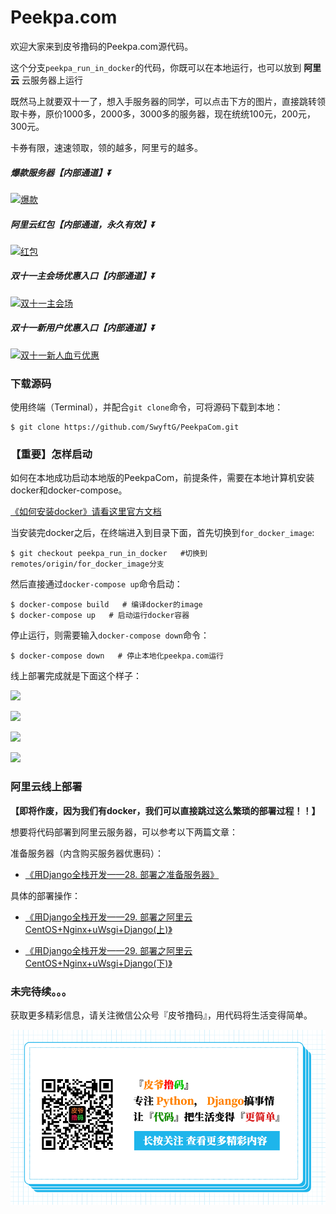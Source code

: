 # Peekpa.com

欢迎大家来到皮爷撸码的Peekpa.com源代码。

这个分支`peekpa_run_in_docker`的代码，你既可以在本地运行，也可以放到 **阿里云** 云服务器上运行

既然马上就要双十一了，想入手服务器的同学，可以点击下方的图片，直接跳转领取卡券，原价1000多，2000多，3000多的服务器，现在统统100元，200元，300元。

卡券有限，速速领取，领的越多，阿里亏的越多。

##### 爆款服务器【内部通道】⏬

[![爆款](https://gitee.com/peekpa/peekpacomimage/raw/master/g001/01.png)](https://www.aliyun.com/1111/pintuan-share?ptCode=MTMyMDk1OTIyNjY3NTgxOHx8MTE0fDE%3D&userCode=nrkmbo9q)

##### 阿里云红包【内部通道，永久有效】⏬

[![红包](https://gitee.com/peekpa/peekpacomimage/raw/master/g001/02.png)](https://promotion.aliyun.com/ntms/yunparter/invite.html?userCode=nrkmbo9q)

##### 双十一主会场优惠入口【内部通道】⏬

[![双十一主会场](https://gitee.com/peekpa/peekpacomimage/raw/master/g001/03.jpg)](https://www.aliyun.com/1111/home?userCode=nrkmbo9q)

##### 双十一新用户优惠入口【内部通道】⏬

[![双十一新人血亏优惠](https://gitee.com/peekpa/peekpacomimage/raw/master/g001/04.png)](https://www.aliyun.com/1111/new?userCode=nrkmbo9q)


### 下载源码

使用终端（Terminal），并配合`git clone`命令，可将源码下载到本地：

```shell
$ git clone https://github.com/SwyftG/PeekpaCom.git
```

### 【重要】怎样启动

如何在本地成功启动本地版的PeekpaCom，前提条件，需要在本地计算机安装docker和docker-compose。

[《如何安装docker》请看这里官方文档](https://docs.docker.com/get-docker/)

当安装完docker之后，在终端进入到目录下面，首先切换到`for_docker_image`:

```shell
$ git checkout peekpa_run_in_docker   #切换到remotes/origin/for_docker_image分支
```

然后直接通过`docker-compose up`命令启动：

```shell
$ docker-compose build   # 编译docker的image
$ docker-compose up   # 启动运行docker容器
```

停止运行，则需要输入`docker-compose down`命令：

```shell
$ docker-compose down   # 停止本地化peekpa.com运行
```

线上部署完成就是下面这个样子：


![](https://gitee.com/peekpa/peekpacomimage/raw/master/g001/05.png)

![](https://gitee.com/peekpa/peekpacomimage/raw/master/g001/06.png)

![](https://gitee.com/peekpa/peekpacomimage/raw/master/g001/07.png)

![](https://gitee.com/peekpa/peekpacomimage/raw/master/g001/08.png)

### 阿里云线上部署

**【即将作废，因为我们有docker，我们可以直接跳过这么繁琐的部署过程！！】**

想要将代码部署到阿里云服务器，可以参考以下两篇文章：

准备服务器（内含购买服务器优惠码）：

- [《用Django全栈开发——28. 部署之准备服务器》](https://mp.weixin.qq.com/s?__biz=MzU3NDgzMTM4OA==&mid=2247484505&idx=1&sn=73b69a065de0662efb9b404f0b0900e8&chksm=fd2d2a2aca5aa33cd74d8bff98619c77eb23fc677e5b7b1f8f87857b13b8b57d0fd451c55542&token=1828688355&lang=zh_CN#rd)


具体的部署操作：

- [《用Django全栈开发——29. 部署之阿里云CentOS+Nginx+uWsgi+Django(上)》](https://mp.weixin.qq.com/s?__biz=MzU3NDgzMTM4OA==&mid=2247484560&idx=1&sn=26d3f0dcff62e89c58bb4ecb0b7e7272&chksm=fd2d2ae3ca5aa3f5117506a54580d3f06942866e79d51cf26cb76eb2f50a8422b9e331797659&token=1828688355&lang=zh_CN#rd)

- [《用Django全栈开发——29. 部署之阿里云CentOS+Nginx+uWsgi+Django(下)》](https://mp.weixin.qq.com/s?__biz=MzU3NDgzMTM4OA==&mid=2247484560&idx=2&sn=952a495a30827c9d581adf3490189592&chksm=fd2d2ae3ca5aa3f5a7134eb55b8ad9b4d850c825b39078e944b68d0bf5dd0efc23b808d304fd&token=1828688355&lang=zh_CN#rd)

### 未完待续。。。

获取更多精彩信息，请关注微信公众号『皮爷撸码』，用代码将生活变得简单。

![](https://raw.githubusercontent.com/SwyftG/PeekpaComPostImage/master/z001/011.png)



